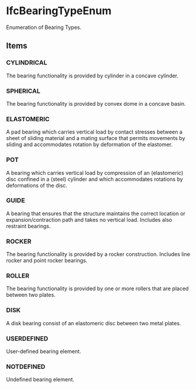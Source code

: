 # IfcBearingTypeEnum

Enumeration of Bearing Types.
<!-- end of short definition -->


## Items

### CYLINDRICAL
The bearing functionality is provided by cylinder in a concave cylinder.

### SPHERICAL
The bearing functionality is provided by convex dome in a concave basin.

### ELASTOMERIC
A pad bearing which carries vertical load by contact stresses between a sheet of sliding material and a mating surface that permits movements by sliding and accommodates rotation by deformation of the elastomer.

### POT
A bearing which carries vertical load by compression of an (elastomeric) disc confined in a (steel) cylinder and which accommodates rotations by deformations of the disc.

### GUIDE
A bearing that ensures that the structure maintains the correct location or expansion/contraction path and takes no vertical load. Includes also restraint bearings.

### ROCKER
The bearing functionality is provided by a rocker construction. Includes line rocker and point rocker bearings.

### ROLLER
The bearing functionality is provided by one or more rollers that are placed between two plates.

### DISK
A disk bearing consist of an elastomeric disc between two metal plates.

### USERDEFINED
User-defined bearing element.

### NOTDEFINED
Undefined bearing element.
